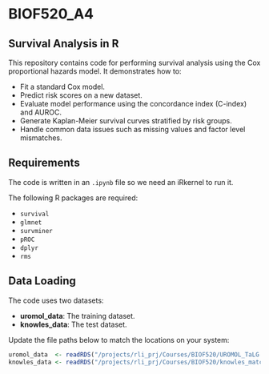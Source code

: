 # BIOF520_A4

## Survival Analysis in R

This repository contains code for performing survival analysis using the Cox proportional hazards model. It demonstrates how to:
- Fit a standard Cox model.
- Predict risk scores on a new dataset.
- Evaluate model performance using the concordance index (C-index) and AUROC.
- Generate Kaplan-Meier survival curves stratified by risk groups.
- Handle common data issues such as missing values and factor level mismatches.

## Requirements
The code is written in an `.ipynb` file so we need an iRkernel to run it. 

The following R packages are required:
- `survival`
- `glmnet`
- `survminer`
- `pROC`
- `dplyr`
- `rms`

## Data Loading

The code uses two datasets:

- **uromol_data**: The training dataset.
- **knowles_data**: The test dataset.

Update the file paths below to match the locations on your system:

```r
uromol_data  <- readRDS("/projects/rli_prj/Courses/BIOF520/UROMOL_TaLG.teachingcohort.rds")
knowles_data <- readRDS("/projects/rli_prj/Courses/BIOF520/knowles_matched_TaLG_final.rds")

